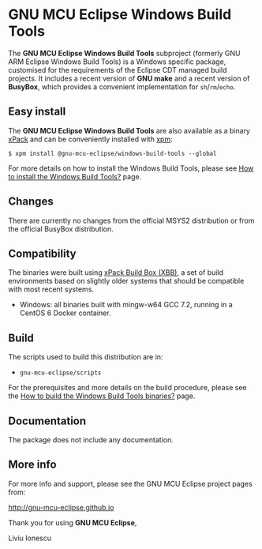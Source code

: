 # GNU MCU Eclipse Windows Build Tools

The **GNU MCU Eclipse Windows Build Tools** subproject (formerly GNU ARM Eclipse Windows Build Tools) is a Windows specific package, customised for the requirements of the Eclipse CDT managed build projects. It includes a recent version of **GNU make** and a recent version of **BusyBox**, which provides a convenient implementation for `sh`/`rm`/`echo`.

## Easy install

The **GNU MCU Eclipse Windows Build Tools** are also available as a binary [xPack](https://www.npmjs.com/package/@gnu-mcu-eclipse/windows-build-tools) and can be conveniently installed with [xpm](https://www.npmjs.com/package/xpm):

```console
$ xpm install @gnu-mcu-eclipse/windows-build-tools --global
```

For more details on how to install the Windows Build Tools, please see [How to install the Windows Build Tools?](https://gnu-mcu-eclipse.github.io/windows-build-tools/install/) page.

## Changes

There are currently no changes from the official MSYS2 distribution or from the official BusyBox distribution.

## Compatibility

The binaries were built using [xPack Build Box (XBB)](https://github.com/xpack/xpack-build-box), a set of build environments based on slightly older systems that should be compatible with most recent systems.

- Windows: all binaries built with mingw-w64 GCC 7.2, running in a CentOS 6 Docker container.

## Build

The scripts used to build this distribution are in:

- `gnu-mcu-eclipse/scripts`

For the prerequisites and more details on the build procedure, please see the [How to build the Windows Build Tools binaries?](https://gnu-mcu-eclipse.github.io/windows-build-tools/build-procedure/) page. 

## Documentation

The package does not include any documentation.

## More info

For more info and support, please see the GNU MCU Eclipse project pages from:

http://gnu-mcu-eclipse.github.io


Thank you for using **GNU MCU Eclipse**,

Liviu Ionescu
